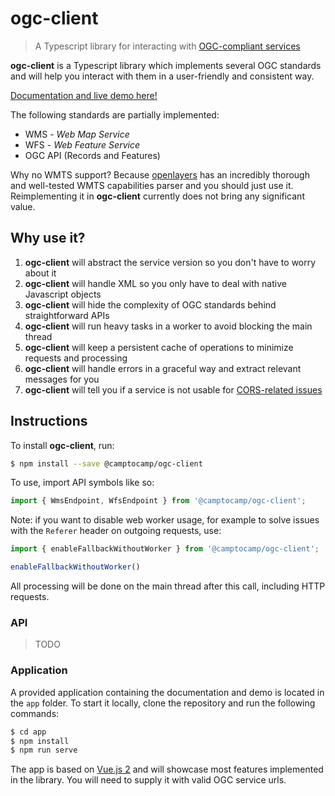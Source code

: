 # ogc-client

> A Typescript library for interacting with [OGC-compliant services](https://www.ogc.org/docs/is)

**ogc-client** is a Typescript library which implements several OGC standards and will help you interact with
them in a user-friendly and consistent way.

[Documentation and live demo here!](https://camptocamp.github.io/ogc-client/)

The following standards are partially implemented:

- WMS - _Web Map Service_
- WFS - _Web Feature Service_
- OGC API (Records and Features)

Why no WMTS support? Because [openlayers](https://www.github.com/openlayers/openlayers) has an incredibly thorough and well-tested WMTS capabilities parser and you should just use it.
Reimplementing it in **ogc-client** currently does not bring any significant value.

## Why use it?

1. **ogc-client** will abstract the service version so you don't have to worry about it
2. **ogc-client** will handle XML so you only have to deal with native Javascript objects
3. **ogc-client** will hide the complexity of OGC standards behind straightforward APIs
4. **ogc-client** will run heavy tasks in a worker to avoid blocking the main thread
5. **ogc-client** will keep a persistent cache of operations to minimize requests and processing
6. **ogc-client** will handle errors in a graceful way and extract relevant messages for you
7. **ogc-client** will tell you if a service is not usable for [CORS-related issues](https://developer.mozilla.org/en-US/docs/Web/HTTP/CORS)

## Instructions

To install **ogc-client**, run:

```bash
$ npm install --save @camptocamp/ogc-client
```

To use, import API symbols like so:

```js
import { WmsEndpoint, WfsEndpoint } from '@camptocamp/ogc-client';
```

Note: if you want to disable web worker usage, for example to solve issues with the `Referer` header on outgoing
requests, use:

```js
import { enableFallbackWithoutWorker } from '@camptocamp/ogc-client';

enableFallbackWithoutWorker()
```

All processing will be done on the main thread after this call, including HTTP requests.


### API

> TODO

### Application

A provided application containing the documentation and demo is located in the `app` folder.
To start it locally, clone the repository and run the following commands:

```bash
$ cd app
$ npm install
$ npm run serve
```

The app is based on [Vue.js 2](https://vuejs.org/) and will showcase most features implemented in the library.
You will need to supply it with valid OGC service urls.
